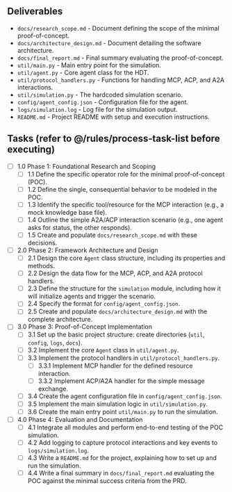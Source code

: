 ## Deliverables

- `docs/research_scope.md` - Document defining the scope of the minimal proof-of-concept.
- `docs/architecture_design.md` - Document detailing the software architecture.
- `docs/final_report.md` - Final summary evaluating the proof-of-concept.
- `util/main.py` - Main entry point for the simulation.
- `util/agent.py` - Core agent class for the HDT.
- `util/protocol_handlers.py` - Functions for handling MCP, ACP, and A2A interactions.
- `util/simulation.py` - The hardcoded simulation scenario.
- `config/agent_config.json` - Configuration file for the agent.
- `logs/simulation.log` - Log file for the simulation output.
- `README.md` - Project README with setup and execution instructions.

## Tasks (refer to @/rules/process-task-list before executing)

- [ ] 1.0 Phase 1: Foundational Research and Scoping
  - [ ] 1.1 Define the specific operator role for the minimal proof-of-concept (POC).
  - [ ] 1.2 Define the single, consequential behavior to be modeled in the POC.
  - [ ] 1.3 Identify the specific tool/resource for the MCP interaction (e.g., a mock knowledge base file).
  - [ ] 1.4 Outline the simple A2A/ACP interaction scenario (e.g., one agent asks for status, the other responds).
  - [ ] 1.5 Create and populate `docs/research_scope.md` with these decisions.

- [ ] 2.0 Phase 2: Framework Architecture and Design
  - [ ] 2.1 Design the core `Agent` class structure, including its properties and methods.
  - [ ] 2.2 Design the data flow for the MCP, ACP, and A2A protocol handlers.
  - [ ] 2.3 Define the structure for the `simulation` module, including how it will initialize agents and trigger the scenario.
  - [ ] 2.4 Specify the format for `config/agent_config.json`.
  - [ ] 2.5 Create and populate `docs/architecture_design.md` with the complete architecture.

- [ ] 3.0 Phase 3: Proof-of-Concept Implementation
  - [ ] 3.1 Set up the basic project structure: create directories (`util`, `config`, `logs`, `docs`).
  - [ ] 3.2 Implement the core `Agent` class in `util/agent.py`.
  - [ ] 3.3 Implement the protocol handlers in `util/protocol_handlers.py`.
    - [ ] 3.3.1 Implement MCP handler for the defined resource interaction.
    - [ ] 3.3.2 Implement ACP/A2A handler for the simple message exchange.
  - [ ] 3.4 Create the agent configuration file in `config/agent_config.json`.
  - [ ] 3.5 Implement the main simulation logic in `util/simulation.py`.
  - [ ] 3.6 Create the main entry point `util/main.py` to run the simulation.

- [ ] 4.0 Phase 4: Evaluation and Documentation
  - [ ] 4.1 Integrate all modules and perform end-to-end testing of the POC simulation.
  - [ ] 4.2 Add logging to capture protocol interactions and key events to `logs/simulation.log`.
  - [ ] 4.3 Write a `README.md` for the project, explaining how to set up and run the simulation.
  - [ ] 4.4 Write a final summary in `docs/final_report.md` evaluating the POC against the minimal success criteria from the PRD. 